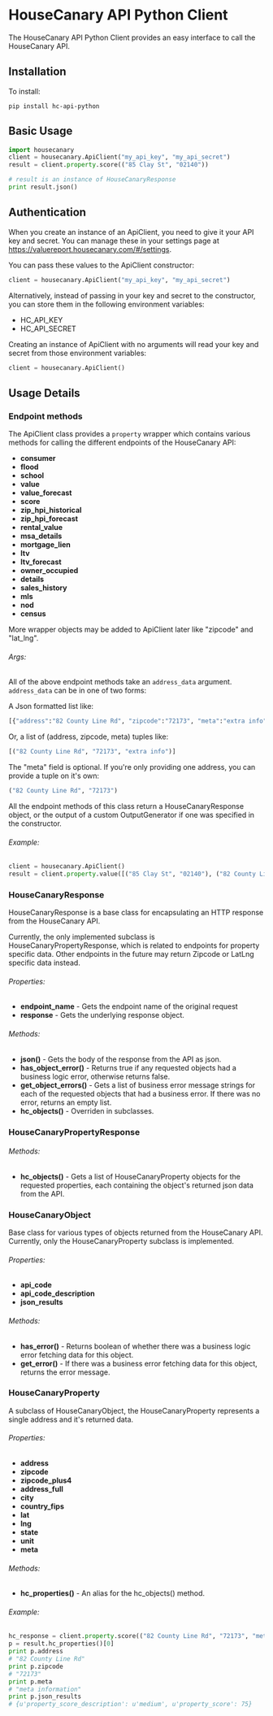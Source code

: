 # HouseCanary API Python Client

The HouseCanary API Python Client provides an easy interface to call the HouseCanary API.

## Installation

To install:
```
pip install hc-api-python
```

## Basic Usage


```python   
import housecanary
client = housecanary.ApiClient("my_api_key", "my_api_secret")
result = client.property.score(("85 Clay St", "02140"))

# result is an instance of HouseCanaryResponse
print result.json()
```

## Authentication

When you create an instance of an ApiClient, you need to give it your API key and secret. You can manage these in your settings page at https://valuereport.housecanary.com/#/settings. 

You can pass these values to the ApiClient constructor:

```python
client = housecanary.ApiClient("my_api_key", "my_api_secret")
```

Alternatively, instead of passing in your key and secret to the constructor, you can store them in the following environment variables:

- HC_API_KEY
- HC_API_SECRET

Creating an instance of ApiClient with no arguments will read your key and secret from those environment variables:

```python
client = housecanary.ApiClient()
```

## Usage Details

### Endpoint methods
The ApiClient class provides a `property` wrapper which contains various methods for calling the different endpoints of the HouseCanary API:

- **consumer**
- **flood**
- **school**
- **value**
- **value_forecast**
- **score**
- **zip_hpi_historical**
- **zip_hpi_forecast**
- **rental_value**
- **msa_details**
- **mortgage_lien**
- **ltv**
- **ltv_forecast**
- **owner_occupied**
- **details**
- **sales_history**
- **mls**
- **nod**
- **census**

More wrapper objects may be added to ApiClient later like "zipcode" and "lat_lng".

###### Args:
All of the above endpoint methods take an `address_data` argument. `address_data` can be in one of two forms:

A Json formatted list like:
```python
[{"address":"82 County Line Rd", "zipcode":"72173", "meta":"extra info"}]
```
Or, a list of (address, zipcode, meta) tuples like:
```python
[("82 County Line Rd", "72173", "extra info")]
```
The "meta" field is optional.
If you're only providing one address, you can provide a tuple on it's own:
```python
("82 County Line Rd", "72173")
```

All the endpoint methods of this class return a HouseCanaryResponse object, or the output of a custom OutputGenerator if one was specified in the constructor.

###### Example:
```python
client = housecanary.ApiClient()
result = client.property.value([("85 Clay St", "02140"), ("82 County Line Rd", "72173")])
```

### HouseCanaryResponse
HouseCanaryResponse is a base class for encapsulating an HTTP response from the HouseCanary API.

Currently, the only implemented subclass is HouseCanaryPropertyResponse, which is related to endpoints for property specific data. Other endpoints in the future may return Zipcode or LatLng specific data instead.

###### Properties:
- **endpoint_name** - Gets the endpoint name of the original request
- **response** - Gets the underlying response object.
###### Methods:
- **json()** - Gets the body of the response from the API as json.
- **has_object_error()** - Returns true if any requested objects had a business logic error, otherwise returns false.
- **get_object_errors()** - Gets a list of business error message strings for each of the requested objects that had a business error. If there was no error, returns an empty list.
- **hc_objects()** - Overriden in subclasses.

### HouseCanaryPropertyResponse

###### Methods:
- **hc_objects()** - Gets a list of HouseCanaryProperty objects for the requested properties, each containing the object's returned json data from the API.

### HouseCanaryObject
Base class for various types of objects returned from the HouseCanary API. Currently, only the HouseCanaryProperty subclass is implemented.

###### Properties:
- **api_code**
- **api_code_description**
- **json_results**

###### Methods:
- **has_error()** - Returns boolean of whether there was a business logic error fetching data for this object.
- **get_error()** - If there was a business error fetching data for this object, returns the error message.

### HouseCanaryProperty
A subclass of HouseCanaryObject, the HouseCanaryProperty represents a single address and it's returned data.

###### Properties:
- **address**
- **zipcode**
- **zipcode_plus4**
- **address_full**
- **city**
- **country_fips**
- **lat**
- **lng**
- **state**
- **unit**
- **meta**

###### Methods:
- **hc_properties()** - An alias for the hc_objects() method.

###### Example:
```python
hc_response = client.property.score(("82 County Line Rd", "72173", "meta information"))
p = result.hc_properties()[0]
print p.address
# "82 County Line Rd"
print p.zipcode
# "72173"
print p.meta
# "meta information"
print p.json_results
# {u'property_score_description': u'medium', u'property_score': 75}
```
